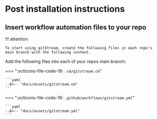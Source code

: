 # Post installation instructions

## Insert workflow automation files to your repo

!!! attention

    To start using gitStream, create the following files in each repo's main branch with the following content.

Add the following files into each of your repos main branch:

=== ":octicons-file-code-16: `.cm/gitstream.cm`"

	```yaml
	--8<-- "docs/assets/gitstream.cm"
	```

=== ":octicons-file-code-16: `.github/workflows/gitstream.yml`"

	```yaml
	--8<-- "docs/assets/gitstream.yml"
	```
